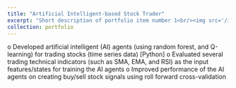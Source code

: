 ```yaml
---
title: "Artificial Intelligent-based Stock Trader"
excerpt: "Short description of portfolio item number 1<br/><img src='/images/stock_trader.png'>"
collection: portfolio
---
```


o	Developed artificial intelligent (AI) agents (using random forest, and Q-learning) for trading stocks (time series data) [Python]
o	Evaluated several trading technical indicators (such as SMA, EMA, and RSI) as the input features/states for training the AI agents
o	Improved performance of the AI agents on creating buy/sell stock signals using roll forward cross-validation

